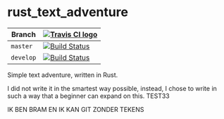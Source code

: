 # rust_text_adventure

Branch   |[![Travis CI logo](pics/TravisCI.png)](https://travis-ci.org)                                                                    
---------|------------------------------------------------------------------------------------------------------------------------------------------------------------
`master` |[![Build Status](https://travis-ci.org/richelbilderbeek/rust_text_adventure.svg?branch=master)](https://travis-ci.org/richelbilderbeek/rust_text_adventure) 
`develop`|[![Build Status](https://travis-ci.org/richelbilderbeek/rust_text_adventure.svg?branch=develop)](https://travis-ci.org/richelbilderbeek/rust_text_adventure)

Simple text adventure, written in Rust.

I did not write it in the smartest way possible,
instead, I chose to write in such a way that
a beginner can expand on this.
TEST33

IK BEN BRAM EN IK KAN GIT ZONDER TEKENS

